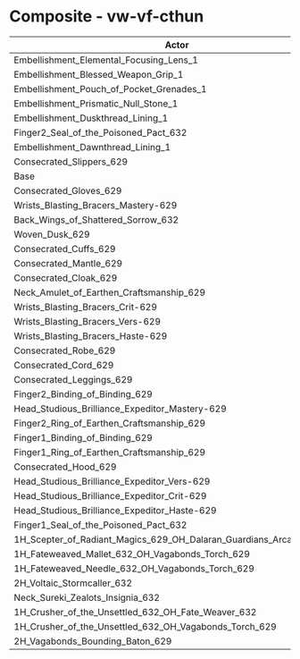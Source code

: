 # Composite - vw-vf-cthun
| Actor | DPS | Increase |
|---|:---:|:---:|
|Embellishment_Elemental_Focusing_Lens_1|1062673|0.53%|
|Embellishment_Blessed_Weapon_Grip_1|1060639|0.34%|
|Embellishment_Pouch_of_Pocket_Grenades_1|1059976|0.27%|
|Embellishment_Prismatic_Null_Stone_1|1057770|0.06%|
|Embellishment_Duskthread_Lining_1|1057688|0.06%|
|Finger2_Seal_of_the_Poisoned_Pact_632|1057680|0.06%|
|Embellishment_Dawnthread_Lining_1|1057589|0.05%|
|Consecrated_Slippers_629|1057136|0.00%|
|Base|1057086|0.00%|
|Consecrated_Gloves_629|1056405|-0.06%|
|Wrists_Blasting_Bracers_Mastery-629|1056375|-0.07%|
|Back_Wings_of_Shattered_Sorrow_632|1055958|-0.11%|
|Woven_Dusk_629|1055719|-0.13%|
|Consecrated_Cuffs_629|1055598|-0.14%|
|Consecrated_Mantle_629|1055566|-0.14%|
|Consecrated_Cloak_629|1055392|-0.16%|
|Neck_Amulet_of_Earthen_Craftsmanship_629|1055196|-0.18%|
|Wrists_Blasting_Bracers_Crit-629|1054500|-0.24%|
|Wrists_Blasting_Bracers_Vers-629|1054456|-0.25%|
|Wrists_Blasting_Bracers_Haste-629|1054366|-0.26%|
|Consecrated_Robe_629|1054128|-0.28%|
|Consecrated_Cord_629|1053734|-0.32%|
|Consecrated_Leggings_629|1053500|-0.34%|
|Finger2_Binding_of_Binding_629|1052692|-0.42%|
|Head_Studious_Brilliance_Expeditor_Mastery-629|1052507|-0.43%|
|Finger2_Ring_of_Earthen_Craftsmanship_629|1052055|-0.48%|
|Finger1_Binding_of_Binding_629|1050828|-0.59%|
|Finger1_Ring_of_Earthen_Craftsmanship_629|1050825|-0.59%|
|Consecrated_Hood_629|1049573|-0.71%|
|Head_Studious_Brilliance_Expeditor_Vers-629|1047094|-0.95%|
|Head_Studious_Brilliance_Expeditor_Crit-629|1046965|-0.96%|
|Head_Studious_Brilliance_Expeditor_Haste-629|1046472|-1.00%|
|Finger1_Seal_of_the_Poisoned_Pact_632|1044026|-1.24%|
|1H_Scepter_of_Radiant_Magics_629_OH_Dalaran_Guardians_Arcanotool_632|1042508|-1.38%|
|1H_Fateweaved_Mallet_632_OH_Vagabonds_Torch_629|1040867|-1.53%|
|1H_Fateweaved_Needle_632_OH_Vagabonds_Torch_629|1040611|-1.56%|
|2H_Voltaic_Stormcaller_632|1027700|-2.78%|
|Neck_Sureki_Zealots_Insignia_632|1019242|-3.58%|
|1H_Crusher_of_the_Unsettled_632_OH_Fate_Weaver_632|889045|-15.90%|
|1H_Crusher_of_the_Unsettled_632_OH_Vagabonds_Torch_629|887452|-16.05%|
|2H_Vagabonds_Bounding_Baton_629|859135|-18.73%|
